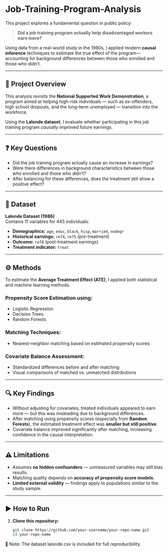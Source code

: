 # Job-Training-Program-Analysis
This project explores a fundamental question in public policy:

> **Did a job training program actually help disadvantaged workers earn more?**

Using data from a real-world study in the 1980s, I applied modern **causal inference** techniques to estimate the true effect of the program—accounting for background differences between those who enrolled and those who didn’t.

---

## 📌 Project Overview

This analysis revisits the **National Supported Work Demonstration**, a program aimed at helping high-risk individuals — such as ex-offenders, high school dropouts, and the long-term unemployed — transition into the workforce.

Using the **Lalonde dataset**, I evaluate whether participating in this job training program *causally* improved future earnings.

---

## ❓ Key Questions

- Did the job training program actually cause an increase in earnings?
- Were there differences in background characteristics between those who enrolled and those who didn’t?
- After balancing for these differences, does the treatment still show a positive effect?

---

## 📂 Dataset

**Lalonde Dataset (1986)**  
Contains 11 variables for 445 individuals:

- **Demographics:** `age`, `educ`, `black`, `hisp`, `married`, `nodegr`
- **Historical earnings:** `re74`, `re75` (pre-treatment)
- **Outcome:** `re78` (post-treatment earnings)
- **Treatment indicator:** `treat`

---

## ⚙️ Methods

To estimate the **Average Treatment Effect (ATE)**, I applied both statistical and machine learning methods.

### Propensity Score Estimation using:
- Logistic Regression
- Decision Trees
- Random Forests

### Matching Techniques:
- Nearest-neighbor matching based on estimated propensity scores

### Covariate Balance Assessment:
- Standardized differences before and after matching
- Visual comparisons of matched vs. unmatched distributions

---

## 🔍 Key Findings

- Without adjusting for covariates, treated individuals appeared to earn more — but this was misleading due to background differences.
- After matching using propensity scores (especially from **Random Forests**), the estimated treatment effect was **smaller but still positive**.
- Covariate balance improved significantly after matching, increasing confidence in the causal interpretation.

---

## ⚠️ Limitations

- Assumes **no hidden confounders** — unmeasured variables may still bias results.
- Matching quality depends on **accuracy of propensity score models**.
- **Limited external validity** — findings apply to populations similar to the study sample.

---

## ▶️ How to Run

1. **Clone this repository:**
   ```bash
   git clone https://github.com/your-username/your-repo-name.git
   cd your-repo-name

  📁 Note: The dataset lalonde.csv is included for full reproducibility.
